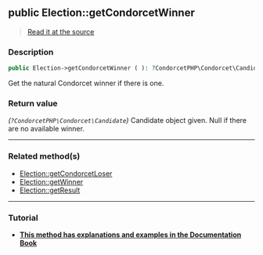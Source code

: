 ## public Election::getCondorcetWinner

> [Read it at the source](https://github.com/julien-boudry/Condorcet/blob/master/src/ElectionProcess/ResultsProcess.php#L180)

### Description    

```php
public Election->getCondorcetWinner ( ): ?CondorcetPHP\Condorcet\Candidate
```

Get the natural Condorcet winner if there is one.
    

### Return value   

*(`?CondorcetPHP\Condorcet\Candidate`)* Candidate object given. Null if there are no available winner.


---------------------------------------

### Related method(s)      

* [Election::getCondorcetLoser](/Docs/ApiReferences/Election%20Class/Election--getCondorcetLoser.md)    
* [Election::getWinner](/Docs/ApiReferences/Election%20Class/Election--getWinner.md)    
* [Election::getResult](/Docs/ApiReferences/Election%20Class/Election--getResult.md)    

---------------------------------------

### Tutorial

* **[This method has explanations and examples in the Documentation Book](https://www.condorcet.io/3.AsPhpLibrary/6.Results/1.WinnerAndLoser)**    
